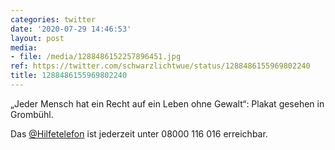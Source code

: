 ```yaml
---
categories: twitter
date: '2020-07-29 14:46:53'
layout: post
media:
- file: /media/1288486152257896451.jpg
ref: https://twitter.com/schwarzlichtwue/status/1288486155969802240
title: 1288486155969802240
---
```

„Jeder Mensch hat ein Recht auf ein Leben ohne Gewalt“: Plakat gesehen in Grombühl.

Das [@Hilfetelefon](https://twitter.com/Hilfetelefon) ist jederzeit unter 08000 116 016 erreichbar. 